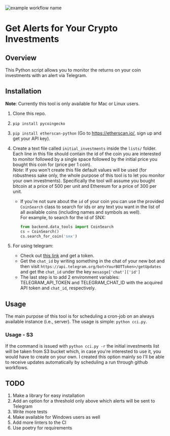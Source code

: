 ![example workflow name](https://github.com/oren0e/check-crypto-investments/workflows/CI/badge.svg)
# Get Alerts for Your Crypto Investments
## Overview
This Python script allows you to monitor the returns on your coin investments
with an alert via Telegram.

## Installation
**Note**: Currently this tool is only available for Mac or Linux users.
1. Clone this repo.
2. `pip install pycoingecko`  
3. `pip install etherscan-python` (Go to https://etherscan.io/, sign up and get your API key).
4. Create a text file called `initial_investments` inside the `lists/` folder. Each line in this file
should contain the id of the coin you are interested to monitor followed by a single space
followed by the initial price you bought this coin for (price per 1 coin).  
_Note_: If you won't create this file default values will be used (for robustness sake only, the whole
purpose of this tool is to let you monitor your own investments). Specifically the tool will assume you bought
bitcoin at a price of 500 per unit and Ethereum for a price of 300 per unit.     

    - If you're not sure about the `id` of your coin you can use the provided `CoinSearch` class to search
for ids or any text you want in the list of all available coins (including names and symbols as well).  
For example, to search for the id of SNX:  
        ```python
        from backend.data_tools import CoinSearch
        cs = CoinSearch()
        cs.search_for_coin('snx')
        ```
5. For using telegram:
    - Check out [this link](https://core.telegram.org/bots#6-botfather) and get a token.
    - Get the `chat_id` by writing something in the chat of your new bot and then 
    visit `https://api.telegram.org/bot<YourBOTToken>/getUpdates` and get the `chat_id` under the key
    `mesasge['chat']['id']`
    - The last step is to add 2 environment variables: TELEGRAM_API_TOKEN and TELEGRAM_CHAT_ID with the
    acquired API token and `chat_id`, respectively.

## Usage
The main purpose of this tool is for scheduling a cron-job on an always available instance (i.e., server).
The usage is simple: `python cci.py`.  
### Usage - S3
If the command is issued with `python cci.py -r` the initial investments list will be taken from S3 bucket
which, in case you're interested to use it, you would have to create on your own. I created this option
mainly so I'll be able to receive updates automatically by scheduling a run through github workflows.

## TODO
1. Make a library for easy installation
2. Add an option for a threshold only above which alerts will be sent to Telegram
3. Write more tests
4. Make available for Windows users as well
5. Add more linters to the CI
6. Use poetry for requirements